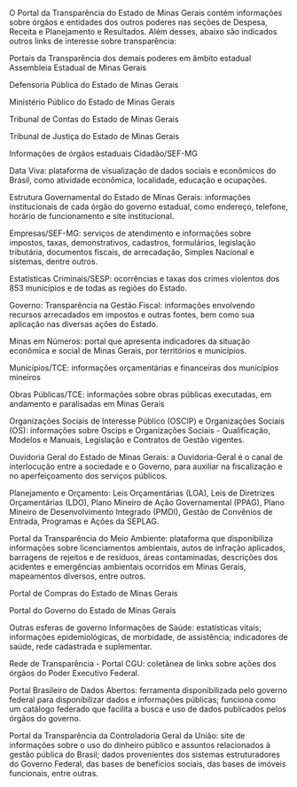 O Portal da Transparência do Estado de Minas Gerais contém informações sobre órgãos e entidades dos outros poderes nas seções de Despesa, Receita e Planejamento e Resultados. Além desses, abaixo são indicados outros links de interesse sobre transparência:

Portais da Transparência dos demais poderes em âmbito estadual
Assembleia Estadual de Minas Gerais

Defensoria Pública do Estado de Minas Gerais

Ministério Público do Estado de Minas Gerais

Tribunal de Contas do Estado de Minas Gerais

Tribunal de Justiça do Estado de Minas Gerais

Informações de órgãos estaduais
Cidadão/SEF-MG

Data Viva: plataforma de visualização de dados sociais e econômicos do Brasil, como atividade econômica, localidade, educação e ocupações.

Estrutura Governamental do Estado de Minas Gerais: informações institucionais de cada órgão do governo estadual, como endereço, telefone, horário de funcionamento e site institucional.

Empresas/SEF-MG: serviços de atendimento e informações sobre impostos, taxas, demonstrativos, cadastros, formulários, legislação tributária, documentos fiscais, de arrecadação, Simples Nacional e sistemas, dentre outros.

Estatísticas Criminais/SESP: ocorrências e taxas dos crimes violentos dos 853 municípios e de todas as regiões do Estado.

Governo: Transparência na Gestão Fiscal: informações envolvendo recursos arrecadados em impostos e outras fontes, bem como sua aplicação nas diversas ações do Estado.

Minas em Números: portal que apresenta indicadores da situação econômica e social de Minas Gerais, por territórios e municípios.

Municípios/TCE: informações orçamentárias e financeiras dos municípios mineiros

Obras Públicas/TCE: informações sobre obras públicas executadas, em andamento e paralisadas em Minas Gerais

Organizações Sociais de Interesse Público (OSCIP) e Organizações Sociais (OS): informações sobre Oscips e Organizações Sociais - Qualificação, Modelos e Manuais, Legislação e Contratos de Gestão vigentes.

Ouvidoria Geral do Estado de Minas Gerais: a Ouvidoria-Geral é o canal de interlocução entre a sociedade e o Governo, para auxiliar na fiscalização e no aperfeiçoamento dos serviços públicos.

Planejamento e Orçamento: Leis Orçamentárias (LOA), Leis de Diretrizes Orçamentárias (LDO), Plano Mineiro de Ação Governamental (PPAG), Plano Mineiro de Desenvolvimento Integrado (PMDI), Gestão de Convênios de Entrada, Programas e Ações da SEPLAG.

Portal da Transparência do Meio Ambiente: plataforma que disponibiliza informações sobre licenciamentos ambientais, autos de infração aplicados, barragens de rejeitos e de resíduos, áreas contaminadas, descrições dos acidentes e emergências ambientais ocorridos em Minas Gerais, mapeamentos diversos, entre outros.

Portal de Compras do Estado de Minas Gerais

Portal do Governo do Estado de Minas Gerais

Outras esferas de governo
Informações de Saúde: estatísticas vitais; informações epidemiológicas, de morbidade, de assistência; indicadores de saúde, rede cadastrada e suplementar.

Rede de Transparência - Portal CGU: coletânea de links sobre ações dos órgãos do Poder Executivo Federal.

Portal Brasileiro de Dados Abertos: ferramenta disponibilizada pelo governo federal para disponibilizar dados e informações públicas; funciona como um catálogo federado que facilita a busca e uso de dados publicados pelos órgãos do governo.

Portal da Transparência da Controladoria Geral da União: site de informações sobre o uso do dinheiro público e assuntos relacionados à gestão pública do Brasil; dados provenientes dos sistemas estruturadores do Governo Federal, das bases de benefícios sociais, das bases de imóveis funcionais, entre outras.
